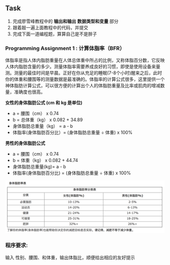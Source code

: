 ## Task
1. 完成廖雪峰教程中的 **输出和输出** **数据类型和变量** 部分
2. 跟着敲一遍上面教程中的代码，并提交
3. 完成下面一道编程题，算算自己是不是胖子  

### Programming Assignment 1 : 计算体脂率（BFR）
体脂率是指人体内脂肪重量在人体总体重中所占的比例，又称体脂百分数，它反映人体内脂肪含量的多少。测量体脂率需要养成良好的习惯，即使是使用设备来量测。测量的最佳时间是早晨。正好在你从充足的睡眠(7-8个小时)醒来之后，此时你的体重和腰围等的测量数据是最准确的。体脂率的计算公式很多，这里提供一个神体脂肪计算公式，可以很方便的计算出个人的体脂肪重量及比率或肌肉的增减数量，准确度也很高。 

**女性的身体脂肪公式 (cm 和 kg 是单位)**  

* a = 腰围（cm） x 0.74
* b = 总体重（kg） x 0.082 + 34.89
* 身体脂肪总重量（kg） = a - b
* 体脂率(身体脂肪百分比）= (身体脂肪总重量 ÷ 体重) x 100%

**男性的身体脂肪公式**  

* a = 腰围（cm） x 0.74
* b = 体重（kg） x 0.082 + 44.74
* 身体脂肪总重量(kg)= a - b
* 体脂率(身体脂肪百分比) = (身体脂肪总重量 ÷ 体重) x 100%
  
![](image/001.png)  

### 程序要求: 
输入 性别、腰围、和体重，输出体脂比，顺便给出相应的友好提示